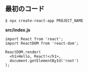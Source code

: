 ## 最初のコード

```
$ npx create-react-app PROJECT_NAME
```

__src/index.js__

```
import React from 'react';
import ReactDOM from 'react-dom';

ReactDOM.render(
  <h1>Hello, React!</h1>,
  document.getElementById('root')
);
```